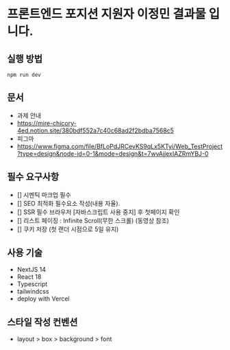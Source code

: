 # 프론트엔드 포지션 지원자 이정민 결과물 입니다.

## 실행 방법

```
npm run dev
```

## 문서

- 과제 안내
- https://mire-chicory-4ed.notion.site/380bdf552a7c40c68ad2f2bdba7568c5
- 피그마
- https://www.figma.com/file/BfLoPdJRCevKS9qLx5KTyi/Web_TestProject?type=design&node-id=0-1&mode=design&t=7wvAjjexIAZRmYBJ-0

## 필수 요구사항

- [] 시멘틱 마크업 필수
- [] SEO 최적화 필수요소 작성(내용 자율).
- [] SSR 필수 브라우저 [자바스크립트 사용 중지] 후 첫페이지 확인
- [] 리스트 페이징 : Infinite Scroll(무한 스크롤) (동영상 참조)
- [] 쿠키 저장 (첫 랜더 시점으로 5일 유지)

## 사용 기술

- NextJS 14
- React 18
- Typescript
- tailwindcss
- deploy with Vercel

## 스타일 작성 컨벤션

- layout > box > background > font
